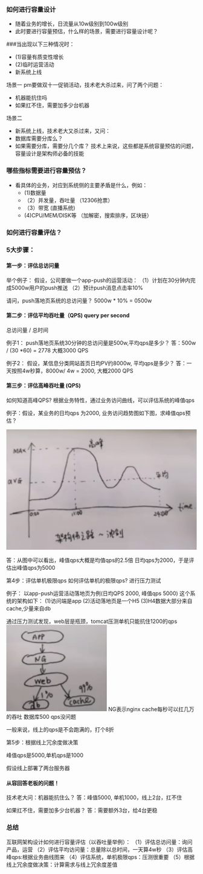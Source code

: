 ### 如何进行容量设计
- 随着业务的增长，日流量从10w级别到100w级别
- 此时要进行容量预估，什么样的场景，需要进行容量设计呢？

###当出现以下三种情况时：
- (1)容量有质变性增长
- (2)临时运营活动
- 新系统上线

场景一
pm要做双十一促销活动，技术老大杀过来，问了两个问题：
  - 机器能抗住吗
  - 如果扛不住，需要加多少台机器


场景二
- 新系统上线，技术老大又杀过来，又问：
- 数据库需要分库么？
- 如果需要分库，需要分几个库？
技术上来说，这些都是系统容量预估的问题，容量设计是架构师必备的技能


### 哪些指标需要进行容量预估？
- 看具体的业务，对应到系统侧的主要矛盾是什么，例如：
  - (1)数据量
  - （2）并发量，吞吐量  （12306抢票）
  - （3）带宽  (直播系统)
  - (4)CPU/MEM/DISK等  （加解密，搜索排序，区块链）


### 如何进行容量评估？

### 5大步骤：

#### 第一步：评估总访问量
举个例子：
假设，公司要做一个app-push的运营活动：
（1）计划在30分钟内完成5000w用户的push推送
（2）预计push消息点击率10%

请问，push落地页系统的总访问量？
5000w * 10% = 0500w


#### 第二步：评估平均吞吐量（QPS)  query per second
总访问量 / 总时间

例子1：
push落地页系统30分钟的总访问量是500w,平均qps是多少？
答：500w / (30 *60) = 2778 大概3000 QPS

例子2：
假设，某信息分类网站首页日均PV约8000w, 平均qps是多少？
答：一天按照4w秒算，8000w/ 4w = 2000, 大概2000 QPS


#### 第三步：评估高峰吞吐量 (QPS)
如何知道高峰QPS? 根据业务特性，通过业务访问曲线，可以评估系统的峰值qps

例子：假设，某业务的日均qps 为2000, 业务访问趋势图如下图，求峰值qps预估？

![alt txt](https://raw.githubusercontent.com/corykingsf/hack-system-design-pixel/main/imgSnipaste_2021-06-25_15-36-55.png)


答：从图中可以看出，峰值qps大概是均值qps的2.5倍
日均qps为2000，于是评估出峰值qps为5000

第4步：评估单机极限qps
如何评估单机的极限qps? 进行压力测试 

例子：
以app-push运营活动落地页为例(日均QPS 2000, 峰值qps 5000)
这个系统的架构如下：
(1)访问端是app
(2)活动落地页是一个H5
(3)H4数据大部分来自cache,少量来自db

通过压力测试发现，web层是瓶颈，tomcat压测单机只能抗住1200的qps
![alt txt](https://raw.githubusercontent.com/corykingsf/hack-system-design-pixel/main/imgSnipaste_2021-06-25_15-41-45.png)
NG表示nginx
cache每秒可以扛几万的吞吐
数据库500 qps没问题

一般来说，线上的qps是不会跑满的，打个8折

第5步：根据线上冗余度做决策

峰值qps是5000,单机qps是1000

假设线上部署了两台服务器


#### 从容回答老板的问题！
技术老大问：机器能抗住么？
答：峰值5000, 单机1000，线上2台，扛不住

如果扛不住，需要加多少台机器？
答：需要额外3台，给4台更稳


### 总结
互联网架构设计如何进行容量评估（以吞吐量举例）：
（1）评估总访问量：询问产品，运营
（2）评估平均访问量：总量除以总时间，一天算4w秒
（3）评估高峰qps:根据业务曲线图来
（4）评估系统，单机极限qps：压测很重要
（5）根据线上冗余度做决策：计算需求与线上冗余度差值








